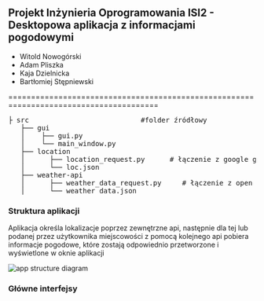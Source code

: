 
## Projekt Inżynieria Oprogramowania ISI2 - Desktopowa aplikacja z informacjami pogodowymi

* Witold Nowogórski
* Adam Pliszka
* Kaja Dzielnicka
* Bartłomiej Stępniewski
  
=======================================================================================
<pre>
├ src                           #folder źródłowy  
   ├── gui
   │    ├── gui.py
   │    └── main_window.py
   ├── location       
   │      ├── location_request.py      # łączenie z google geolocation i geocoding api -> zapisywanie odpowiedzi do loc.json  
   │      └── loc.json               
   ├── weather-api                        
   │      ├── weather_data_request.py     # łączenie z open meteo api -> zapisywanie odpowiedzi do weather_data.json    
   │      └── weather_data.json
</pre>

 ### Struktura aplikacji 
 
 Aplikacja określa lokalizacje poprzez zewnętrzne api, następnie dla tej lub podanej przez użytkownika miejscowości z pomocą kolejnego api pobiera informacje pogodowe, które zostają odpowiednio przetworzone i wyświetlone w oknie aplikacji
 
 ![app structure diagram](https://github.com/witek3100/Weather-app-IO/blob/master/app_structure_diagram.png)
 
 ### Główne interfejsy
